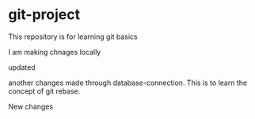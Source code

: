 # git-project
This repository is for learning git basics

I am making chnages locally

updated

another changes made through database-connection. This is to learn the concept of git rebase.

New changes
